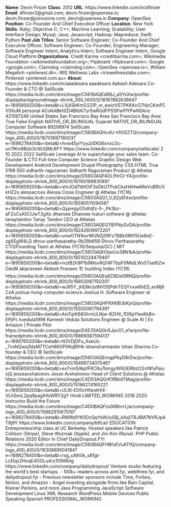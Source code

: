 **Name**: Devin Finzer
**Class**: 2012
**URL**: https://www\.linkedin\.com/in/dfinzer
**Email**: dfinzer2@gmail\.com; devin\.finzer@opensea\.io; devin\.finzer@joinozone\.com; devin@opensea\.io
**Company**: OpenSea
**Position**: Co\-Founder And Chief Executive Officer
**Location**: New York
**Skills**: Ruby; Objective C; C\+\+; Machine Learning; Scalability; User Interface Design; Mysql; Java; Javascript; Hadoop; Mapreduce; Swift; Python
**Past Job Titles**: Senior Software Engineer; Co\-Founder And Chief Executive Officer; Software Engineer; Co\-Founder; Engineering Manager; Software Engineer Intern; Analytics Intern; Software Engineer Intern, Google Cloud Platform
**Organizations**: Credit Karma <creditkarma\.com>; Wikimedia Foundation <wikimediafoundation\.org>; Flipboard <flipboard\.com>; Google <google\.com>; Claimdog <claimdog\.com>; OpenSea <opensea\.io>; William Megelich <pinterest\.dk>; IRIS Wellness Labs <iriswellnesslabs\.com>; Pinterest <pinterest\.com\.au>
**About**: https://www\.linkedin\.com/in/aaadesara aaadesara Aakash Adesara Co\-Founder & CTO @ SellScale https://media\.licdn\.com/dms/image/C5616AQEd66J\_aSYsXw/profile\-displaybackgroundimage\-shrink\_350\_1400/0/1616788263864?e=1695859200&v=beta&t=LXj4SkKmO2ZIP\_m\_ewizVSTPKKKcO7HjrCKmPCV0XuM personal ACoAABkhED4BtbK7yr5wRGdFPSSPwPlYPwN5Anc 421597246 United States San Francisco Bay Area San Francisco Bay Area True False English NATIVE\_OR\_BILINGUAL Gujarati NATIVE\_OR\_BILINGUAL Computer Software 89206974 SellScale https://media\.licdn\.com/dms/image/C560BAQHc4U\-HVtSZTQ/company\-logo\_400\_400/0/1670189718003?e=1698278400&v=beta&t=hvw45yiYyyJz0XG6xnxLOc\-un7lKm8Bzb3cNUQMc8FY https://www\.linkedin\.com/company/sellscale/ 2 10 2022 2022 SellScale Leverage AI to supercharge your sales team\. Co\-Founder & CTO Full\-time Computer Science Graphic Design Web Development Android Development Drupal Photography CSS HTML True 5198 500 sidharth\-raguraman Sidharth Raguraman Product @ Athelas https://media\.licdn\.com/dms/image/D5603AQFAOLfHrCI\-YA/profile\-displayphoto\-shrink\_800\_800/0/1676018983089?e=1695859200&v=beta&t=shrJOd7ttHOiF3sDkUTPukCksHAHwAReVuBRUVkHZ2o alessacross Alessa Cross Engineer @ Athelas \(YC16\) https://media\.licdn\.com/dms/image/C5603AQG1\_V\_62yEhtw/profile\-displayphoto\-shrink\_800\_800/0/1659051109456?e=1695859200&v=beta&t=Qypmjjy07oIhIjfz\-5\-\_Pk3bz\-aFZoCsA5ClJwT2gXo dhanvee Dhanvee Ivaturi software @ athelas tanaytandon Tanay Tandon CEO at Athelas https://media\.licdn\.com/dms/image/C5603AQEG11EPNyGvDA/profile\-displayphoto\-shrink\_800\_800/0/1624260997220?e=1695859200&v=beta&t=unwOTN1kxrWUNZj09Fz7B8k0RKfSUe8oE\-zgXEgW4LQ dhruv\-parthasarathy\-0b29b658 Dhruv Parthasarathy CTO/Founding Team at Athelas \(YC16/Sequoia/GC\) | MIT https://media\.licdn\.com/dms/image/C5603AQH3qnUs38N1bA/profile\-displayphoto\-shrink\_800\_800/0/1651022447946?e=1695859200&v=beta&t=lvztB2h9P1b9MsvRQ14F7bpF0MtdLWv5Tse6tZwOduM akipraveen Akilesh Praveen 🏗️ building Index \(YC19\) https://media\.licdn\.com/dms/image/D5603AQEq8Z8Dst0RNQ/profile\-displayphoto\-shrink\_800\_800/0/1680308715030?e=1695859200&v=beta&t=wJ95Y\_jhE8kUytNVSfjPdIrTEQYvxw6hED\_evMj6CoA joshua\-hung\-computer\-science Joshua H\. Software Engineer at Athelas https://media\.licdn\.com/dms/image/C5603AQHFRXKBUbKjxQ/profile\-displayphoto\-shrink\_800\_800/0/1550006179439?e=1695859200&v=beta&t=AioTqtK68GhmULNjw\-BZHX\_fDl5pYlesKkBn\-EPjiFc kvedula1998 Kamesh Vedula Solutions Engineer @ Scale AI | Ex Amazon | Private Pilot https://media\.licdn\.com/dms/image/D4E35AQGn5JpvG1\_e1w/profile\-framedphoto\-shrink\_800\_800/0/1686938759413?e=1690765200&v=beta&t=N3VDjDFu\_XseUs\-\_7vxNQwq3dsM7TCsH66GP0KqBfHk ishansharmaster Ishan Sharma Co\-founder & CEO @ SellScale https://media\.licdn\.com/dms/image/D5603AQEmqpPkyD8rDw/profile\-displayphoto\-shrink\_800\_800/0/1648973407046?e=1695859200&v=beta&t=ex7vmSiIkp1FKC6u7kmgyW6GElRbzO2vf4fuPaiuxjQ jesseavshalomov Jesse Avshalomov Head of Client Solutions @ Athelas https://media\.licdn\.com/dms/image/C4D03AQGrK1fBbdTMag/profile\-displayphoto\-shrink\_800\_800/0/1516627416522?e=1695859200&v=beta&t=UL9l\-ED0cHfieotHrE\-VLh5evL2pq9paglHlsWRY2gY Hindi LIMITED\_WORKING 2018 2020 Instructor Build the Future https://media\.licdn\.com/dms/image/C4D0BAQFzs06BnrrLjw/company\-logo\_400\_400/0/1588291567516?e=1698278400&v=beta&t=RMWdIYK0DzQqYsWJoSBj\_k4sjlTRJ8M7NVRJpAT8j9Y https://www\.linkedin\.com/company/btfcal/ EDUCATION Entrepreneurship class at UC Berkeley\. Hosted speakers like Patrick Collison \(Stripe\), Steve Wozniak \(Apple\), and Jini Kim \(Nuna\)\. PHP Public Relations 2020 Editor In Chief DailyDropout\.FYI https://media\.licdn\.com/dms/image/C560BAQFHBfxEVuATfQ/company\-logo\_400\_400/0/1630869504184?e=1698278400&v=beta&t=rxg\_cAlh0k\_s81gt\-LcEIqz2HoqE4OGLu4rz109WbIg https://www\.linkedin\.com/company/dailydropout/ Venture studio featuring the world's best startups\. \- 100k\+ readers across aiml\.fyi, webthree\.fyi, and dailydropout\.fyi \- Previous newsletter sponsors include Time, Forbes, Notion, and Amazon \- Angel investing alongside firms like Bain Capital, Kleiner Perkins, and more Java Programming JavaScript Software Development Linux XML Research WordPress Mobile Devices Public Speaking Spanish PROFESSIONAL\_WORKING

